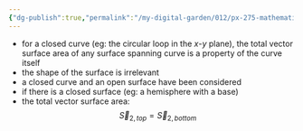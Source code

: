 ```yaml
---
{"dg-publish":true,"permalink":"/my-digital-garden/012/px-275-mathematical-methods/d-vector-integration/d4-vector-surface-area/px-275-d4d-comments/","created":"2024-11-25T10:50:32.000+00:00","updated":"2024-11-26T10:06:05.207+00:00"}
---
```


- for a closed curve (eg: the circular loop in the $x$-$y$ plane), the total vector surface area of any surface spanning curve is a property of the curve itself
- the shape of the surface is irrelevant
- a closed curve and an open surface have been considered
- if there is a closed surface (eg: a hemisphere with a base)
- the total vector surface area: 
$$\vec S_{2,top} = \vec S_{2,bottom} $$
